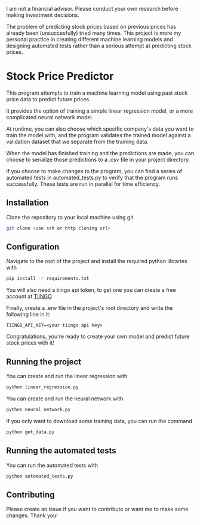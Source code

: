 I am not a financial advisor. Please conduct your own research before making investment decisions.

The problem of predicting stock prices based on previous prices has already been (unsuccesfully) tried many times. This project is more my personal practice in creating different machine learning models and designing automated tests rather than a serious attempt at predicting stock prices.

# Stock Price Predictor

This program attempts to train a machine learning model using past stock price data to predict future prices.

It provides the option of training a simple linear regression model, or a more complicated neural network model.

At runtime, you can also choose which specific company's data you want to train the model with, and the program validates the trained model against a validation dataset that we separate from the training data.

When the model has finished training and the predictions are made, you can choose to serialize those predictions to a .csv file in your project directory.

If you choose to make changes to the program, you can find a series of automated tests in automated_tests.py to verify that the program runs successfully. These tests are run in parallel for time efficiency.

## Installation

Clone the repository to your local machine using git

```bash
git clone <use ssh or http cloning url>
```

## Configuration

Navigate to the root of the project and install the required python libraries with

```bash
pip install -r requirements.txt
```

You will also need a tiingo api token, to get one you can create a free account at [TIINGO](https://www.tiingo.com/)

Finally, create a .env file in the project's root directory and write the following line in it:

```.evn
TIINGO_API_KEY=<your tiingo api key>
```

Congratulations, you're ready to create your own model and predict future stock prices with it!

## Running the project

You can create and run the linear regression with

```bash
python linear_regression.py
```

You can create and run the neural network with 

```bash
python neural_network.py
```

If you only want to download some training data, you can run the command
```bash
python get_data.py
```

## Running the automated tests
You can run the automated tests with
```bash
python automated_tests.py
```

## Contributing
Please create an issue if you want to contribute or want me to make some changes. Thank you!